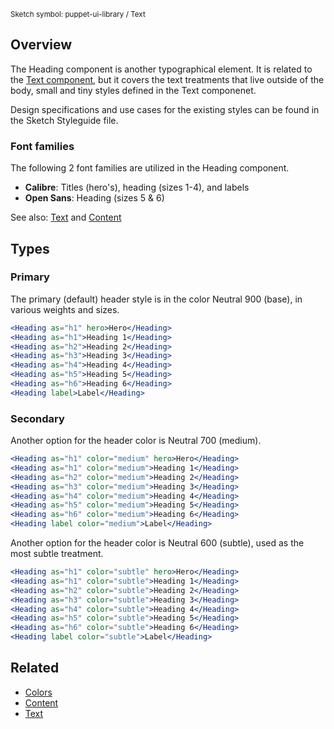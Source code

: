 <small class="rsg--pathline-29">Sketch symbol: puppet-ui-library / Text</small>

## Overview

The Heading component is another typographical element. It is related to the [Text component](#/React%20Components/Text), but it covers the text treatments that live outside of the body, small and tiny styles defined in the Text componenet.

Design specifications and use cases for the existing styles can be found in the Sketch Styleguide file.

### Font families

The following 2 font families are utilized in the Heading component. 

* <strong>Calibre</strong>: Titles (hero's), heading (sizes 1-4), and labels
* <strong>Open Sans</strong>: Heading (sizes 5 & 6) 

See also: [Text](#/React%20Components/Text) and [Content](#/React%20Components/Content)

## Types

### Primary

The primary (default) header style is in the color Neutral 900 (base), in various weights and sizes. 

```jsx
<Heading as="h1" hero>Hero</Heading>
<Heading as="h1">Heading 1</Heading>
<Heading as="h2">Heading 2</Heading>
<Heading as="h3">Heading 3</Heading>
<Heading as="h4">Heading 4</Heading>
<Heading as="h5">Heading 5</Heading>
<Heading as="h6">Heading 6</Heading>
<Heading label>Label</Heading>
```

### Secondary

Another option for the header color is Neutral 700 (medium). 

```jsx
<Heading as="h1" color="medium" hero>Hero</Heading>
<Heading as="h1" color="medium">Heading 1</Heading>
<Heading as="h2" color="medium">Heading 2</Heading>
<Heading as="h3" color="medium">Heading 3</Heading>
<Heading as="h4" color="medium">Heading 4</Heading>
<Heading as="h5" color="medium">Heading 5</Heading>
<Heading as="h6" color="medium">Heading 6</Heading>
<Heading label color="medium">Label</Heading>
```

Another option for the header color is Neutral 600 (subtle), used as the most subtle treatment.

```jsx
<Heading as="h1" color="subtle" hero>Hero</Heading>
<Heading as="h1" color="subtle">Heading 1</Heading>
<Heading as="h2" color="subtle">Heading 2</Heading>
<Heading as="h3" color="subtle">Heading 3</Heading>
<Heading as="h4" color="subtle">Heading 4</Heading>
<Heading as="h5" color="subtle">Heading 5</Heading>
<Heading as="h6" color="subtle">Heading 6</Heading>
<Heading label color="subtle">Label</Heading>
```

## Related

* [Colors](#/React%20Components/Colors)
* [Content](#/React%20Components/Content)
* [Text](#/React%20Components/Text)
